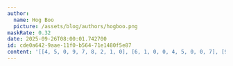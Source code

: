```yaml
---
author:
  name: Hog Boo
  picture: /assets/blog/authors/hogboo.png
maskRate: 0.32
date: 2025-09-26T08:00:01.742700
id: cde0a642-9aae-11f0-b564-71e1480f5e87
content: '[[4, 5, 0, 9, 7, 8, 2, 1, 0], [6, 1, 0, 0, 4, 5, 0, 0, 7], [9, 8, 0, 2, 1, 6, 5, 4, 3], [7, 0, 5, 6, 9, 3, 0, 0, 0], [2, 9, 6, 1, 0, 0, 3, 5, 4], [8, 0, 1, 0, 0, 4, 0, 7, 9], [3, 0, 4, 0, 5, 9, 0, 6, 0], [1, 0, 9, 0, 6, 2, 0, 3, 5], [5, 6, 8, 7, 0, 1, 4, 9, 2]]'
---
```

